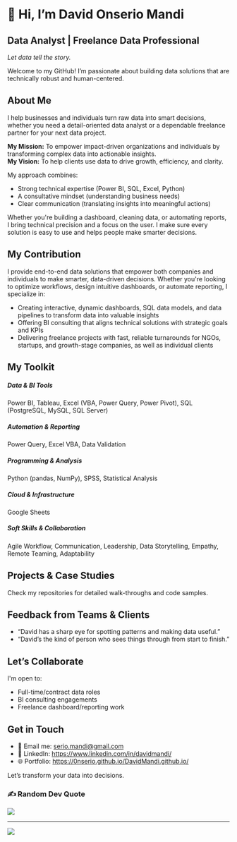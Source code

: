 # 👋 Hi, I’m David Onserio Mandi


## Data Analyst | Freelance Data Professional

_Let data tell the story._ 

 Welcome to my GitHub! I’m passionate about building data solutions that are technically robust and human-centered. 


## About Me

I help businesses and individuals turn raw data into smart decisions, whether you need a detail-oriented data analyst or a dependable freelance partner for your next data project.

**My Mission:** To empower impact-driven organizations and individuals by transforming complex data into actionable insights.<br>**My Vision:** To help clients use data to drive growth, efficiency, and clarity.<br>

My approach combines:
* Strong technical expertise (Power BI, SQL, Excel, Python) 
* A consultative mindset (understanding business needs)
* Clear communication (translating insights into meaningful actions)

Whether you're building a dashboard, cleaning data, or automating reports, I bring technical precision and a focus on the user. I make sure every solution is easy to use and helps people make smarter decisions.

## My Contribution
I provide end-to-end data solutions that empower both companies and individuals to make smarter, data-driven decisions. Whether you're looking to optimize workflows, design intuitive dashboards, or automate reporting, I specialize in:
* Creating interactive, dynamic dashboards, SQL data models, and data pipelines to transform data into valuable insights
* Offering BI consulting that aligns technical solutions with strategic goals and KPIs
* Delivering freelance projects with fast, reliable turnarounds for NGOs, startups, and growth-stage companies, as well as individual clients


## My Toolkit
##### Data & BI Tools
Power BI, Tableau, Excel (VBA, Power Query, Power Pivot), SQL (PostgreSQL, MySQL, SQL Server)

##### Automation & Reporting
Power Query, Excel VBA, Data Validation

##### Programming & Analysis
Python (pandas, NumPy), SPSS, Statistical Analysis

##### Cloud & Infrastructure<br>
Google Sheets

##### Soft Skills & Collaboration
Agile Workflow, Communication, Leadership, Data Storytelling, Empathy, Remote Teaming, Adaptability

## Projects & Case Studies
Check my repositories for detailed walk-throughs and code samples.

## Feedback from Teams & Clients
- “David has a sharp eye for spotting patterns and making data useful.” 
- “David’s the kind of person who sees things through from start to finish.”

## Let’s Collaborate
I'm open to:
* Full-time/contract data roles
* BI consulting engagements
* Freelance dashboard/reporting work

## Get in Touch
* 📧 Email me: serio.mandi@gmail.com
* 🔗 LinkedIn: https://www.linkedin.com/in/davidmandi/
* 🌐 Portfolio: https://0nserio.github.io/DavidMandi.github.io/


Let’s transform your data into decisions.


### ✍️ Random Dev Quote
![](https://quotes-github-readme.vercel.app/api?type=horizontal&theme=radical)

---
[![](https://visitcount.itsvg.in/api?id=0nserio&icon=0&color=0)](https://visitcount.itsvg.in)

<!-- Proudly created with GPRM ( https://gprm.itsvg.in ) -->
